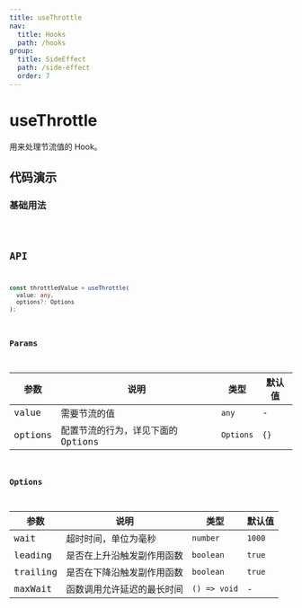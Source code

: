 ```yaml
---
title: useThrottle
nav:
  title: Hooks
  path: /hooks
group:
  title: SideEffect
  path: /side-effect
  order: 7
---
```


# useThrottle

用来处理节流值的 Hook。

## 代码演示

### 基础用法

<code src="./demo/demo1.tsx" />

## API

```typescript
const throttledValue = useThrottle(
  value: any,
  options?: Options
);
```

### Params

| 参数    | 说明                               | 类型      | 默认值 |
|---------|------------------------------------|-----------|--------|
| value   | 需要节流的值                       | `any`     | -      |
| options | 配置节流的行为，详见下面的 Options | `Options` | `{}`   |


### Options

| 参数     | 说明                       | 类型      | 默认值 |
|----------|----------------------------|-----------|--------|
| wait     | 超时时间，单位为毫秒       | `number`  | `1000` |
| leading  | 是否在上升沿触发副作用函数 | `boolean` | `true` |
| trailing | 是否在下降沿触发副作用函数 | `boolean` | `true` |
| maxWait | 函数调用允许延迟的最长时间 | `() => void` | -  |